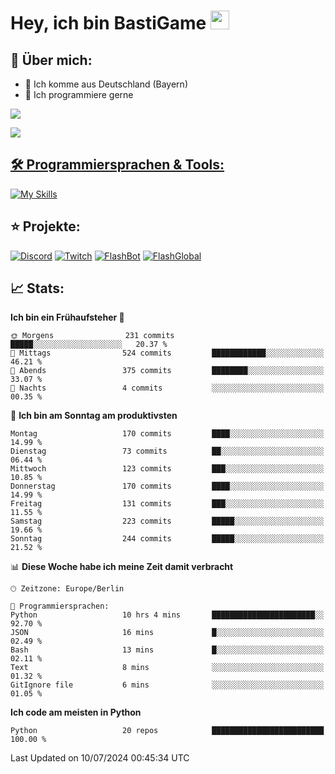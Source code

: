 # Hey, ich bin BastiGame <img src="https://raw.githubusercontent.com/MartinHeinz/MartinHeinz/master/wave.gif" width="30px">

## 📌 Über mich:
- 📍 Ich komme aus Deutschland (Bayern)
- 📝 Ich programmiere gerne
  
[![](https://visitcount.itsvg.in/api?id=bastigamedc&icon=2&color=0)](https://visitcount.itsvg.in)

<a href="https://discord.com/users/1018150165489668227"><img src="https://lanyard.cnrad.dev/api/1018150165489668227"><p/>


## 🛠️ Programmiersprachen & Tools:
[![My Skills](https://skillicons.dev/icons?i=discord,figma,notion,pycharm,py,redis,sqlite,vscode,windows)](https://skillicons.dev)

## ⭐ Projekte:
[![Discord](https://img.shields.io/badge/Discord-%237289DA.svg?logo=discord&logoColor=white)](https://discord.gg/Hfjv2cCQ)
[![Twitch](https://img.shields.io/badge/Twitch-%239146FF.svg?logo=Twitch&logoColor=white)](https://www.twitch.tv/bastigametv)
[![FlashBot](https://img.shields.io/badge/FlashBot-%ff7e47.svg?logo=wechat&logoColor=white)](https://discord.com/application-directory/1111374314340626433)
[![FlashGlobal](https://img.shields.io/badge/FlashGlobal-%ff7e47.svg?logo=wechat&logoColor=white)](https://discord.com/application-directory/1169681232532099112)

## 📈 Stats:
<!--START_SECTION:waka-->
**Ich bin ein Frühaufsteher 🐤** 

```text
🌞 Morgens                231 commits         █████░░░░░░░░░░░░░░░░░░░░   20.37 % 
🌆 Mittags                524 commits         ████████████░░░░░░░░░░░░░   46.21 % 
🌃 Abends                 375 commits         ████████░░░░░░░░░░░░░░░░░   33.07 % 
🌙 Nachts                 4 commits           ░░░░░░░░░░░░░░░░░░░░░░░░░   00.35 % 
```
📅 **Ich bin am Sonntag am produktivsten** 

```text
Montag                   170 commits         ████░░░░░░░░░░░░░░░░░░░░░   14.99 % 
Dienstag                 73 commits          ██░░░░░░░░░░░░░░░░░░░░░░░   06.44 % 
Mittwoch                 123 commits         ███░░░░░░░░░░░░░░░░░░░░░░   10.85 % 
Donnerstag               170 commits         ████░░░░░░░░░░░░░░░░░░░░░   14.99 % 
Freitag                  131 commits         ███░░░░░░░░░░░░░░░░░░░░░░   11.55 % 
Samstag                  223 commits         █████░░░░░░░░░░░░░░░░░░░░   19.66 % 
Sonntag                  244 commits         █████░░░░░░░░░░░░░░░░░░░░   21.52 % 
```


📊 **Diese Woche habe ich meine Zeit damit verbracht** 

```text
🕑︎ Zeitzone: Europe/Berlin

💬 Programmiersprachen: 
Python                   10 hrs 4 mins       ███████████████████████░░   92.70 % 
JSON                     16 mins             █░░░░░░░░░░░░░░░░░░░░░░░░   02.49 % 
Bash                     13 mins             █░░░░░░░░░░░░░░░░░░░░░░░░   02.11 % 
Text                     8 mins              ░░░░░░░░░░░░░░░░░░░░░░░░░   01.32 % 
GitIgnore file           6 mins              ░░░░░░░░░░░░░░░░░░░░░░░░░   01.05 % 
```

**Ich code am meisten in Python** 

```text
Python                   20 repos            █████████████████████████   100.00 % 
```




 Last Updated on 10/07/2024 00:45:34 UTC
<!--END_SECTION:waka-->
